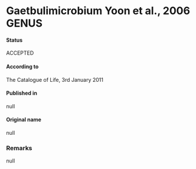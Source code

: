 # Gaetbulimicrobium Yoon et al., 2006 GENUS

#### Status
ACCEPTED

#### According to
The Catalogue of Life, 3rd January 2011

#### Published in
null

#### Original name
null

### Remarks
null